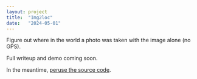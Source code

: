 ```yaml
---
layout: project
title:  "Img2loc"
date:   "2024-05-01"
---
```


Figure out where in the world a photo was taken with the image alone (no GPS).

Full writeup and demo coming soon.

In the meantime, [peruse the source code](https://github.com/fyhuang/img2loc).